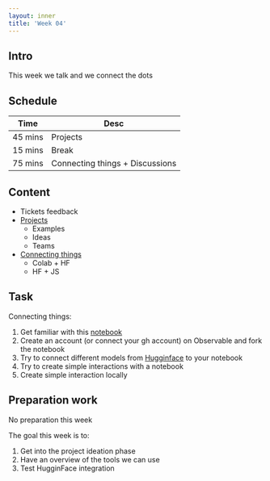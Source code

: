 ```yaml
---
layout: inner
title: 'Week 04'
---
```


## Intro

This week we talk and we connect the dots

## Schedule

| Time    | Desc                            |
| ------- | ------------------------------- |
| 45 mins | Projects                        |
| 15 mins | Break                           |
| 75 mins | Connecting things + Discussions |

## Content

- Tickets feedback
- [Projects](https://digitalideation.github.io/compp_f2301/slides/projects.html)
  - Examples
  - Ideas
  - Teams
- [Connecting things](#)
  - Colab + HF
  - HF + JS

## Task

Connecting things:

1. Get familiar with this [notebook](https://observablehq.com/@huggingface/hello-huggingface-js-inference)
2. Create an account (or connect your gh account) on Observable and fork the notebook
3. Try to connect different models from [Hugginface](https://www.huggingface.com) to your notebook
4. Try to create simple interactions with a notebook
5. Create simple interaction locally

## Preparation work

No preparation this week

The goal this week is to:

1. Get into the project ideation phase
2. Have an overview of the tools we can use
3. Test HugginFace integration

